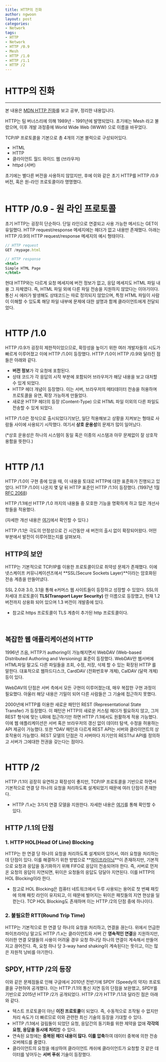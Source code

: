 ```yaml
---
title: HTTP의 진화
author: ngwoon
layout: post
categories:
- Network
tags:
- HTTP
- Network
- HTTP /0.9
- Mesh
- HTTP /1.0
- HTTP /1.1
- HTTP /2
---
```


# HTTP의 진화
- - -

본 내용은 [MDN HTTP 진화](https://developer.mozilla.org/ko/docs/Web/HTTP/Basics_of_HTTP/Evolution_of_HTTP)를 보고 공부, 정리한 내용입니다.<br/>

HTTP는 팀 버너스리에 의해 1989년 - 1991년에 발명되었다. 초기에는 Mesh 라고 불렸으며, 이후 개발 과정중에 World Wide Web (WWW) 으로 이름을 바꾸었다.

TCP/IP 프로토콜을 기본으로 총 4개의 기본 블럭으로 구성되어있다.

- HTML
- HTTP
- 클라이언트 월드 와이드 웹 (브라우저)
- httpd (서버)

초기에는 별다른 버전을 사용하지 않았지만, 후에 이와 같은 초기 HTTP를 HTTP /0.9 버전, 혹은 원-라인 프로토콜이라 명명했다.
<br/><br/>

# HTTP /0.9 - 원 라인 프로토콜

초기 HTTP는 굉장히 단순하다. 단일 라인으로 연결되고 사용 가능한 메서드는 GET이 유일했다. HTTP request/response 메세지에는 헤더가 없고 내용만 존재했다. 아래는 HTTP /0.9의 HTTP request/response 메세지의 예시 형태이다.

```jsx
// HTTP request
GET /mypage.html

// HTTP response
<html>
Simple HTML Page
</html>
```

현대 HTTP와는 다르게 요청 메세지에 버전 정보가 없고, 응답 메세지도 HTML 파일 내용 그 자체였다. 즉, HTML 파일 외에 다른 파일 전송을 지원하지 않았다는 이야기이다. 통신 시 에러가 발생해도 상태코드는 따로 정의되지 않았으며, 특정 HTML 파일이 사람이 이해할 수 있도록 해당 파일 내부에 문제에 대한 설명과 함께 클라이언트에게 전달되었다.
<br/><br/>

# HTTP /1.0

HTTP /0.9가 굉장히 제한적이었으므로, 확장성을 높이기 위한 여러 개발자들의 시도가 빠르게 이루어졌고 이에 HTTP /1.0이 등장했다. HTTP /1.0이 HTTP /0.9와 달라진 점들은 아래와 같다.

- **버전 정보**가 각 요청에 포함된다.
- 상태 코드가 각 응답의 시작 부분에 포함되어 브라우저가 해당 내용을 보고 대처할 수 있게 되었다.
- HTTP 헤더 개념이 등장했다. 이는 서버, 브라우저의 메타데이터 전송을 허용하며 프로토콜을 유연, 확장 가능하게 만들었다.
- 새로운 HTTP 헤더의 등장 (Content-Type) 으로 HTML 파일 이외의 다른 파일도 전송할 수 있게 되었다.

HTTP /1.0은 정식으로 출시되었다기보단, 일단 적용해보고 상황을 지켜보는 형태로 사람들 사이에 사용되기 시작했다. 여기서 **상호 운용성**의 문제가 많이 일어났다.

(*상호 운용성은 하나의 시스템이 동일 혹은 이종의 시스템과 아무 문제없이 잘 상호작용함을 뜻한다.)
<br/><br/>

# HTTP /1.1

HTTP /1.0이 구현 중에 있을 때, 이 내용을 토대로 HTTP에 대한 표준화가 진행되고 있었다. HTTP /1.0이 나온지 몇 달 뒤 HTTP 표준인 HTTP /1.1이 등장했다. (1997년 1월 [RFC 2068](https://tools.ietf.org/html/rfc2068))

HTTP /1.1에선 HTTP /1.0 까지의 내용들 중 모호한 기능을 명확하게 하고 많은 개선사항들을 적용했다.

(자세한 개선 내용은 [여기](https://developer.mozilla.org/ko/docs/Web/HTTP/Basics_of_HTTP/Evolution_of_HTTP#HTTP1.1_–_표준_프로토콜)에서 확인할 수 있다.)

HTTP /1.1은 극도의 안정성으로 긴 시간동안 새 버전의 출시 없이 확장되어왔다.  어떤 부분에서 발전이 이루어졌는지를 살펴보자.

## HTTP의 보안

HTTP는 기본적으로 TCP/IP를 이용한 프로토콜이므로 취약성 문제가 존재했다. 이에 넷스케이프 커뮤니케이션즈에서 **SSL(Secure Sockets Layer)**이라는 암호화된 전송 계층을 만들어냈다.

SSL 2.0과 3.0, 3.1을 통해 e커머스 웹 사이트들이 등장하고 성장할 수 있었다. SSL의 차세대 프로토콜이 **TLS(Transport Layer Security)** 란 이름으로 등장했고, 현재 1.2 버전까지 상용화 되어 있으며 1.3 버전이 개발중에 있다.

- 참고로 https 프로토콜이 TLS 계층이 추가된 http 프로토콜이다.
<br/>

## 복잡한 웹 애플리케이션의 HTTP

1996년 즈음, HTTP가 authoring이 가능해지면서 WebDAV (Web-based Distributed Authoring and Versioning) 표준이 등장했다. WebDAV란 웹서버에 HTML파일 말고도 다른 파일들을 조회, 수정, 저장, 삭제 할 수 있는 확장된 HTTP 를 말한다. 대표적으로 웹하드디스크, CardDAV (전화번호부 개체), CalDAV (달력 개체) 등이 있다.

WebDAV의 단점은 서버 측에서 모든 구현이 이루어졌는데, 매우 복잡한 구현 과정이 필요했다. 아울러 해당 내용은 기밀이 되어 다른 사람들은 그 기술에 접근하지 못했다.

2000년에 HTTP를 이용한 새로운 패턴인 REST (Representational State Transfer) 가 등장했다. 이 패턴은 HTTP의 새로운 커스텀 헤더가 필요하지 않고, 그저 REST 형식에 맞는 URI에 접근하기만 하면 HTTP /1.1에서도 원활하게 적용 가능했다. 이에 웹 애플리케이션은 서버 혹은 브라우저의 갱신 없이 데이터 탐색, 수정을 허용하는 API 제공이 가능했다. 또한 *DAV 패턴과 다르게 REST API는 서버와 클라이언트의 상호작용이 가능했다. REST 모델의 단점은 각 서버마다 자기만의 RESTful API를 정의하고 서버가 그에대한 전권을 갖는다는 점이다.
<br/><br/>

# HTTP /2

HTTP /1.1이 굉장히 유연하고 확장성이 좋지만, TCP/IP 프로토콜을 기반으로 하면서 기본적으로 연결 당 하나의 요청을 처리하도록 설계되었기 때문에 여러 단점이 존재한다.

- HTTP /1.x는 3가지 연결 모델을 지원한다. 자세한 내용은 [여기](https://developer.mozilla.org/ko/docs/Web/HTTP/Connection_management_in_HTTP_1.x)를 통해 확인할 수 있다.

## HTTP /1.1의 단점

### 1. HTTP HOL(Head Of Line) Blocking

HTTP는 한 연결 당 하나의 요청을 처리하도록 설계되어 있어서, 여러 요청을 처리하는데 단점이 있다. 이를 해결하기 위한 방법으로 **[파이프라이닝](https://developer.mozilla.org/ko/docs/Web/HTTP/Connection_management_in_HTTP_1.x)**이 존재하지만, 기본적으로 요청과 응답을 동기화하기 위해 FIFO로 응답이 전송되어야 한다. 즉, 서버로 먼저 온 요청의 응답이 지연되면, 뒤이은 요청들의 응답도 덩달아 지연된다. 이를 HTTP의 HOL Blocking이라 한다.

- 참고로 HOL Blocking은 컴퓨터 네트워크에서 두루 사용되는 용어로 첫 번째 패킷에 의해 패킷 라인이 유지되고, 이 때문에 벌어지는 뒤이은 패킷들의 지연 현상을 일컫는다. TCP HOL Blocking도 존재하며 이는 HTTP /2의 단점 중에 하나이다.

### 2. 불필요한 RTT(Round Trip Time)

HTTP는 기본적으로 한 연결 당 하나의 요청을 처리하고, 연결을 끊는다. 위에서 언급한 파이프라이닝 말고도 HTTP /1.x는 클라이언트와 서버 간 **영속적인 연결**을 지원하지만, 이러한 연결 모델들의 사용이 어려울 경우 요청 하나당 하나의 연결이 계속해서 만들어지고 끊어진다. 즉, 요청 하나 당 3-way hand shaking이 계속된다는 뜻이고, 이는 많은 자원적 낭비를 야기한다.
<br/>

## SPDY, HTTP /2의 등장

이와 같은 문제점들로 인해 구글에서 2010년 전반기에 SPDY (Speedy의 약자) 프로토콜을 구현하여 공개했다. 이는 HTTP /1.1의 통신 지연 등의 단점을 보완했고, SPDY를 기반으로 2015년 HTTP /2가 공개되었다. HTTP /2가 HTTP /1.1과 달라진 점은 아래와 같다.

- 텍스트 프로토콜이 아닌 **이진 프로토콜**이 되었다. 즉, 수동적으로 조작될 수 없지만 처리 속도가 더 빠르므로 이와 관련한 최신 기술의 등장을 기대할 수 있다.
- HTTP /1.1에서 걸림돌이 되었던 요청, 응답간의 동기화를 위한 제약을 없애 **각각의 요청, 응답을 동시에 처리**할 수 있다.
- 연속된 요청에는 **중복된 헤더 내용이 많다. 이를 압축**하여 데이터 중복에 의한 전송 오버헤드를 줄였다.
- 클라이언트의 요청을 예상하여 클라이언트 캐쉬에 클라이언트가 요청할 것 같은 데이터를 넣어두는 **서버 푸쉬** 기술이 등장했다.